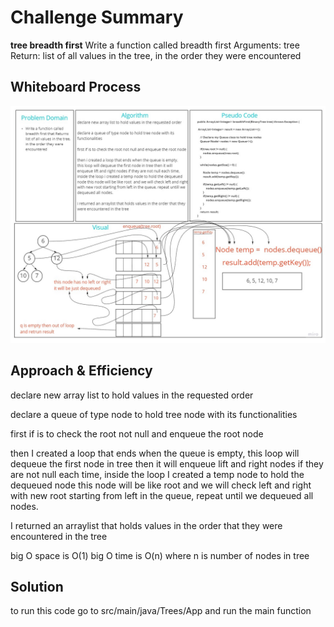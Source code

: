 # Challenge Summary
<!-- Description of the challenge -->
**tree breadth first**
Write a function called breadth first
Arguments: tree
Return: list of all values in the tree, in the order they were encountered

## Whiteboard Process
<!-- Embedded whiteboard image -->
![img](./breadthFirstValues.jpg)

## Approach & Efficiency
<!-- What approach did you take? Why? What is the Big O space/time for this approach? -->
declare new array list to hold values in the requested order

declare a queue of type node to hold tree node with its functionalities

first if is to check the root not null and enqueue the root node

then I created a loop that ends when the queue is empty,
this loop will dequeue the first node in tree then it will enqueue lift and right nodes if they are not null each time,
inside the loop I created a temp node to hold the dequeued node this node will be like root and we will check left and right
with new root starting from left in the queue, repeat until we dequeued all nodes.

I returned an arraylist that holds values in the order that they were encountered in the tree

big O space is O(1)
big O time is O(n) where n is number of nodes in tree


## Solution
<!-- Show how to run your code, and examples of it in action -->

to run this code go to src/main/java/Trees/App and run the main function